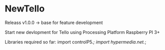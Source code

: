 # NewTello

Releass v1.0.0 -> base for feature development 

Start new devlopment for Tello using Processing 
Platform Raspberry PI 3+ 
 
Libraries required so far: 
import controlP5.*;
import hypermedia.net.*;